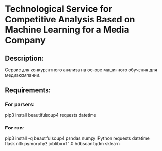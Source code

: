 # Technological Service for Competitive Analysis Based on Machine Learning for a Media Company

## Description:

Cервис для конкурентного анализа на основе машинного обучения для медиакомпании.

## Requirements:

### For parsers:
pip3 install beautifulsoup4 requests datetime

### For run:
pip3 install -q beautifulsoup4 pandas numpy IPython requests datetime flask nltk pymorphy2 joblib==1.1.0 hdbscan tqdm sklearn
